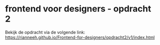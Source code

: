 # frontend voor designers - opdracht 2

Bekijk de opdracht via de volgende link:
https://rianneeh.github.io/Frontend-for-designers/opdracht2/v1/index.html
